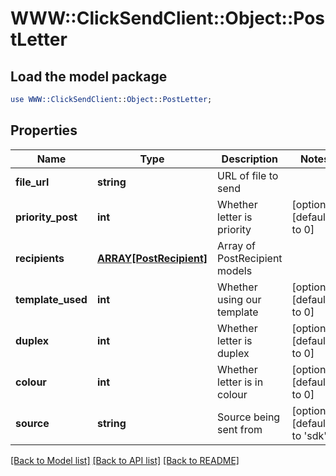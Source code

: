 # WWW::ClickSendClient::Object::PostLetter

## Load the model package
```perl
use WWW::ClickSendClient::Object::PostLetter;
```

## Properties
Name | Type | Description | Notes
------------ | ------------- | ------------- | -------------
**file_url** | **string** | URL of file to send | 
**priority_post** | **int** | Whether letter is priority | [optional] [default to 0]
**recipients** | [**ARRAY[PostRecipient]**](PostRecipient.md) | Array of PostRecipient models | 
**template_used** | **int** | Whether using our template | [optional] [default to 0]
**duplex** | **int** | Whether letter is duplex | [optional] [default to 0]
**colour** | **int** | Whether letter is in colour | [optional] [default to 0]
**source** | **string** | Source being sent from | [optional] [default to &#39;sdk&#39;]

[[Back to Model list]](../README.md#documentation-for-models) [[Back to API list]](../README.md#documentation-for-api-endpoints) [[Back to README]](../README.md)


